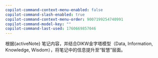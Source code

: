 ```yaml
---
copilot-command-context-menu-enabled: false
copilot-command-slash-enabled: true
copilot-command-context-menu-order: 9007199254740991
copilot-command-model-key: ""
copilot-command-last-used: 1760669857046
---
```

根据{activeNote} 笔记内容，并结合DIKW金字塔模型（Data, Information, Knowledge, Wisdom），将笔记中的信息提升至“智慧”层面。
